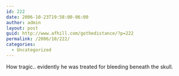 ```yaml
---
id: 222
date: 2006-10-23T19:58:00-06:00
author: admin
layout: post
guid: http://www.afhill.com/gothedistance/?p=222
permalink: /2006/10/222/
categories:
  - Uncategorized
---
```

How tragic.. evidently he was treated for bleeding beneath the skull.